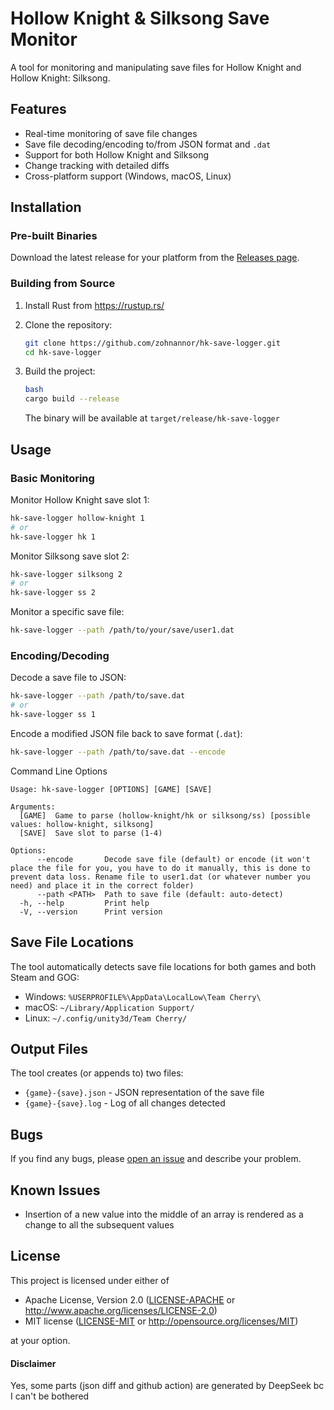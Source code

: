 # Hollow Knight & Silksong Save Monitor

A tool for monitoring and manipulating save files for Hollow Knight and Hollow
Knight: Silksong.

## Features

-   Real-time monitoring of save file changes
-   Save file decoding/encoding to/from JSON format and `.dat`
-   Support for both Hollow Knight and Silksong
-   Change tracking with detailed diffs
-   Cross-platform support (Windows, macOS, Linux)

## Installation

### Pre-built Binaries

Download the latest release for your platform from the [Releases
page](https://github.com/zohnannor/hk-save-logger/releases).

### Building from Source

1. Install Rust from https://rustup.rs/
2. Clone the repository:

    ```bash
    git clone https://github.com/zohnannor/hk-save-logger.git
    cd hk-save-logger
    ```

3. Build the project:

    ```bash
    bash
    cargo build --release
    ```

    The binary will be available at `target/release/hk-save-logger`

## Usage

### Basic Monitoring

Monitor Hollow Knight save slot 1:

```bash
hk-save-logger hollow-knight 1
# or
hk-save-logger hk 1
```

Monitor Silksong save slot 2:

```bash
hk-save-logger silksong 2
# or
hk-save-logger ss 2
```

Monitor a specific save file:

```bash
hk-save-logger --path /path/to/your/save/user1.dat
```

### Encoding/Decoding

Decode a save file to JSON:

```bash
hk-save-logger --path /path/to/save.dat
# or
hk-save-logger ss 1
```

Encode a modified JSON file back to save format (`.dat`):

```bash
hk-save-logger --path /path/to/save.dat --encode
```

Command Line Options

```text
Usage: hk-save-logger [OPTIONS] [GAME] [SAVE]

Arguments:
  [GAME]  Game to parse (hollow-knight/hk or silksong/ss) [possible values: hollow-knight, silksong]
  [SAVE]  Save slot to parse (1-4)

Options:
      --encode       Decode save file (default) or encode (it won't place the file for you, you have to do it manually, this is done to prevent data loss. Rename file to user1.dat (or whatever number you need) and place it in the correct folder)
      --path <PATH>  Path to save file (default: auto-detect)
  -h, --help         Print help
  -V, --version      Print version
```

## Save File Locations

The tool automatically detects save file locations for both games and both Steam
and GOG:

-   Windows: `%USERPROFILE%\AppData\LocalLow\Team Cherry\`
-   macOS: `~/Library/Application Support/`
-   Linux: `~/.config/unity3d/Team Cherry/`

## Output Files

The tool creates (or appends to) two files:

-   `{game}-{save}.json` - JSON representation of the save file
-   `{game}-{save}.log` - Log of all changes detected

## Bugs

If you find any bugs, please [open an
issue](https://github.com/zohnannor/hk-save-logger/issues/new) and describe your
problem.

## Known Issues

-   Insertion of a new value into the middle of an array is rendered as a change
    to all the subsequent values

## License

This project is licensed under either of

-   Apache License, Version 2.0 ([LICENSE-APACHE](LICENSE-APACHE) or
    http://www.apache.org/licenses/LICENSE-2.0)
-   MIT license ([LICENSE-MIT](LICENSE-MIT) or
    http://opensource.org/licenses/MIT)

at your option.

#### Disclaimer

Yes, some parts (json diff and github action) are generated by DeepSeek bc I
can't be bothered
